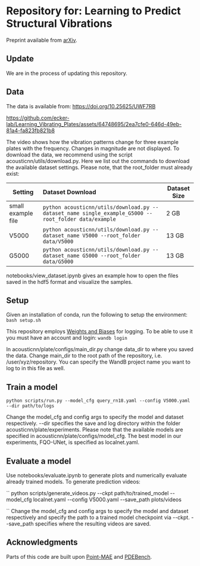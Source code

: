# Repository for: Learning to Predict Structural Vibrations
Preprint available from [arXiv](https://arxiv.org/abs/2310.05469).

## Update

We are in the process of updating this repository. 


## Data

The data is available from: https://doi.org/10.25625/UWF7RB


https://github.com/ecker-lab/Learning_Vibrating_Plates/assets/64748695/2ea7cfe0-646d-49eb-81a4-fa823fb821b8


The video shows how the vibration patterns change for three example plates with the frequency. Changes in magnitude are not displayed. To download the data, we recommend using the script acousticnn/utils/download.py. Here we list out the commands to download the available dataset settings. Please note, that the root_folder must already exist:


| Setting        | Dataset Download                                             | Dataset Size |
| ----------- | :----------------------------------------------------------- | ------------ |
| small example file   | ```python acousticnn/utils/download.py --dataset_name single_example_G5000 --root_folder data/example``` | 2 GB        |
| V5000   | ```python acousticnn/utils/download.py --dataset_name V5000 --root_folder data/V5000``` | 13 GB        |
| G5000   | ```python acousticnn/utils/download.py --dataset_name G5000 --root_folder data/G5000``` | 13 GB        |


notebooks/view_dataset.ipynb gives an example how to open the files saved in the hdf5 format and visualize the samples.


## Setup

Given an installation of conda, run the following to setup the environment:
``
bash setup.sh
``

This repository employs [Weights and Biases](https://wandb.ai/) for logging. To be able to use it you must have an account and login:
``
wandb login
``

In acousticnn/plate/configs/main_dir.py change data_dir to where you saved the data. Change main_dir to the root path of the repository, i.e. /user/xyz/repository. You can specify the WandB project name you want to log to in this file as well.


## Train a model 

``
python scripts/run.py --model_cfg query_rn18.yaml --config V5000.yaml --dir path/to/logs
``

Change the model_cfg and config args to specify the model and dataset respectively. --dir specifies the save and log directory within the folder acousticnn/plate/experiments. Please note that the available models are specified in acousticnn/plate/configs/model_cfg. The best model in our experiments, FQO-UNet, is specified as localnet.yaml.


## Evaluate a model 

Use notebooks/evaluate.ipynb to generate plots and numerically evaluate already trained models.
To generate prediction videos: 

``
python scripts/generate_videos.py --ckpt path/to/trained_model --model_cfg localnet.yaml --config V5000.yaml --save_path plots/videos

``
Change the model_cfg and config args to specify the model and dataset respectively and specify the path to a trained model checkpoint via --ckpt. 
--save_path specifies where the resulting videos are saved.


## Acknowledgments

Parts of this code are built upon [Point-MAE](https://github.com/Pang-Yatian/Point-MAE) and [PDEBench](https://github.com/pdebench/PDEBench).
